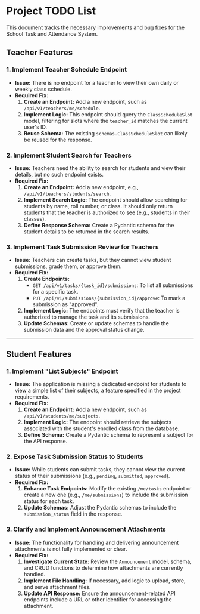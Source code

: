 # Project TODO List

This document tracks the necessary improvements and bug fixes for the School Task and Attendance System.

## Teacher Features

### 1. Implement Teacher Schedule Endpoint

- **Issue:** There is no endpoint for a teacher to view their own daily or weekly class schedule.
- **Required Fix:**
    1.  **Create an Endpoint:** Add a new endpoint, such as `/api/v1/teachers/me/schedule`.
    2.  **Implement Logic:** This endpoint should query the `ClassScheduleSlot` model, filtering for slots where the `teacher_id` matches the current user's ID.
    3.  **Reuse Schema:** The existing `schemas.ClassScheduleSlot` can likely be reused for the response.

### 2. Implement Student Search for Teachers

- **Issue:** Teachers need the ability to search for students and view their details, but no such endpoint exists.
- **Required Fix:**
    1.  **Create an Endpoint:** Add a new endpoint, e.g., `/api/v1/teachers/students/search`.
    2.  **Implement Search Logic:** The endpoint should allow searching for students by name, roll number, or class. It should only return students that the teacher is authorized to see (e.g., students in their classes).
    3.  **Define Response Schema:** Create a Pydantic schema for the student details to be returned in the search results.

### 3. Implement Task Submission Review for Teachers

- **Issue:** Teachers can create tasks, but they cannot view student submissions, grade them, or approve them.
- **Required Fix:**
    1.  **Create Endpoints:**
        -   `GET /api/v1/tasks/{task_id}/submissions`: To list all submissions for a specific task.
        -   `PUT /api/v1/submissions/{submission_id}/approve`: To mark a submission as "approved".
    2.  **Implement Logic:** The endpoints must verify that the teacher is authorized to manage the task and its submissions.
    3.  **Update Schemas:** Create or update schemas to handle the submission data and the approval status change.

---

## Student Features

### 1. Implement "List Subjects" Endpoint

- **Issue:** The application is missing a dedicated endpoint for students to view a simple list of their subjects, a feature specified in the project requirements.
- **Required Fix:**
    1.  **Create an Endpoint:** Add a new endpoint, such as `/api/v1/students/me/subjects`.
    2.  **Implement Logic:** The endpoint should retrieve the subjects associated with the student's enrolled class from the database.
    3.  **Define Schema:** Create a Pydantic schema to represent a subject for the API response.

### 2. Expose Task Submission Status to Students

- **Issue:** While students can submit tasks, they cannot view the current status of their submissions (e.g., `pending`, `submitted`, `approved`).
- **Required Fix:**
    1.  **Enhance Task Endpoints:** Modify the existing `/me/tasks` endpoint or create a new one (e.g., `/me/submissions`) to include the submission status for each task.
    2.  **Update Schemas:** Adjust the Pydantic schemas to include the `submission_status` field in the response.

### 3. Clarify and Implement Announcement Attachments

- **Issue:** The functionality for handling and delivering announcement attachments is not fully implemented or clear.
- **Required Fix:**
    1.  **Investigate Current State:** Review the `Announcement` model, schema, and CRUD functions to determine how attachments are currently handled.
    2.  **Implement File Handling:** If necessary, add logic to upload, store, and serve attachment files.
    3.  **Update API Response:** Ensure the announcement-related API endpoints include a URL or other identifier for accessing the attachment.
